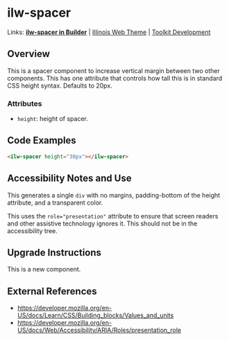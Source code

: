# ilw-spacer

Links: **[ilw-spacer in Builder](https://builder3.toolkit.illinois.edu/component/ilw-spacer/index.html)** | 
[Illinois Web Theme](https://webtheme.illinois.edu/) | 
[Toolkit Development](https://github.com/web-illinois/toolkit-management)

## Overview

This is a spacer component to increase vertical margin between two other components. This has one attribute that controls how tall this is in standard CSS height syntax. Defaults to 20px.

### Attributes
* `height`: height of spacer.

## Code Examples

```html
<ilw-spacer height="30px"></ilw-spacer>
```

## Accessibility Notes and Use

This generates a single `div` with no margins, padding-bottom of the height attribute, and a transparent color. 

This uses the `role="presentation"` attribute to ensure that screen readers and other assistive technology ignores it. This should not be in the accessibility tree.

## Upgrade Instructions

This is a new component. 

## External References

* https://developer.mozilla.org/en-US/docs/Learn/CSS/Building_blocks/Values_and_units
* https://developer.mozilla.org/en-US/docs/Web/Accessibility/ARIA/Roles/presentation_role
